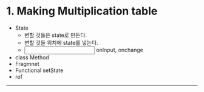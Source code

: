 # 1. Making Multiplication table

- State
    - 변할 것들은 state로 만든다.
    - 변할 것들 위치에 state를 넣는다.
    - <input /> onInput, onchange
- class Method
- Fragmnet
- Functional setState
- ref

***